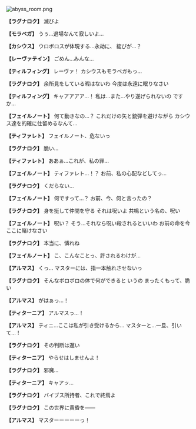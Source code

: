 
![abyss_room.png](../images/backgrounds/abyss_room.png)

**【ラグナロク】**
滅びよ

**【モラベガ】**
うぅ…退場なんて寂しいよ…

**【カシウス】**
ウロボロスが体現する…永劫に、
綻びが…？

**【レーヴァテイン】**
ごめん…みんな…

**【ティルフィング】**
レーヴァ！
カシウスもモラベガもっ…

**【ラグナロク】**
余所見をしている暇はないわ
今度は永遠に眠りなさい

**【ティルフィング】**
キャアアアア…！
私は…また…やり遂げられないの
ですか…

**【フェイルノート】**
何て動きなの…？
これだけの矢と銃弾を避けながら
カシウス達を的確に仕留めるなんて…

**【ティファレト】**
フェイルノート、危ないっ

**【ラグナロク】**
脆い…

**【ティファレト】**
ああぁ…これが、私の罪…

**【フェイルノート】**
ティファレト…！？
お前、私の心配などしてっ…

**【ラグナロク】**
くだらない…

**【フェイルノート】**
何ですって…？
お前、今、何と言ったの？

**【ラグナロク】**
身を挺して仲間を守る
それは呪いよ
共鳴という名の、呪い

**【フェイルノート】**
呪い？
そう…それなら呪い殺されるといいわ
お前の命を今ここに賭けなさい

**【ラグナロク】**
本当に、憐れね

**【フェイルノート】**
こ、こんなことっ、許されるわけが…

**【アルマス】**
くっ…
マスターには、指一本触れさせないっ

**【ラグナロク】**
そんなボロボロの体で何ができると
いうの
まったくもって、脆い

**【アルマス】**
がはぁっ…！

**【ティターニア】**
アルマスっ…！

**【アルマス】**
ティニ…ここは私が引き受けるから…
マスターと…一旦、引いて…！

**【ラグナロク】**
その判断は遅い

**【ティターニア】**
やらせはしませんよ！

**【ラグナロク】**
邪魔…

**【ティターニア】**
キャアッ…

**【ラグナロク】**
バイブス所持者、これで終焉よ

**【ラグナロク】**
この世界に黄昏を――

**【アルマス】**
マスターーーーーっ！
